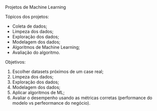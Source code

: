   Projetos de Machine Learning

  Tópicos dos projetos:
  - Coleta de dados;
  - Limpeza dos dados;
  - Exploração dos dados;
  - Modelagem dos dados;
  - Algoritmos de Machine Learning;
  - Avaliação do algoritmo.

  Objetivos:
  1. Escolher datasets próximos de um case real;
  2. Limpeza dos dados;
  3. Exploração dos dados;
  4. Modelagem dos dados;
  5. Aplicar algoritmos de ML;
  6. Avaliar o desempenho usando as métricas corretas (performance do modelo vs perfeormance do negócio).
